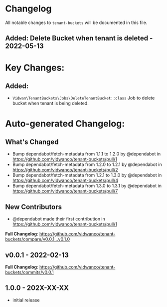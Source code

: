 # Changelog

All notable changes to `tenant-buckets` will be documented in this file.

## Added: Delete Bucket when tenant is deleted - 2022-05-13

# Key Changes:

## Added:

- `Vidwan\TenantBuckets\Jobs\DeleteTenantBucket::class` Job to delete bucket when tenant is being deleted.

# Auto-generated Changelog:

## What's Changed

- Bump dependabot/fetch-metadata from 1.1.1 to 1.2.0 by @dependabot in https://github.com/vidwanco/tenant-buckets/pull/1
- Bump dependabot/fetch-metadata from 1.2.0 to 1.2.1 by @dependabot in https://github.com/vidwanco/tenant-buckets/pull/2
- Bump dependabot/fetch-metadata from 1.2.1 to 1.3.0 by @dependabot in https://github.com/vidwanco/tenant-buckets/pull/4
- Bump dependabot/fetch-metadata from 1.3.0 to 1.3.1 by @dependabot in https://github.com/vidwanco/tenant-buckets/pull/7

## New Contributors

- @dependabot made their first contribution in https://github.com/vidwanco/tenant-buckets/pull/1

**Full Changelog**: https://github.com/vidwanco/tenant-buckets/compare/v0.0.1...v0.1.0

## v0.0.1 - 2022-02-13

**Full Changelog**: https://github.com/vidwanco/tenant-buckets/commits/v0.0.1

## 1.0.0 - 202X-XX-XX

- initial release
